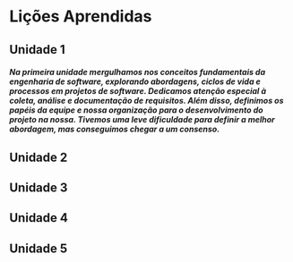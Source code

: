 # Lições Aprendidas

## Unidade 1

 #####  Na primeira unidade mergulhamos nos conceitos fundamentais da engenharia de software, explorando abordagens, ciclos de vida e processos em projetos de software. Dedicamos atenção especial à coleta, análise e documentação de requisitos. Além disso, definimos os papéis da equipe e nossa organização para o desenvolvimento do projeto na nossa. Tivemos uma leve dificuldade para definir a melhor abordagem, mas conseguimos chegar a um consenso.

## Unidade 2

## Unidade 3

## Unidade 4

## Unidade 5